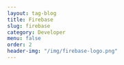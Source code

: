 ```yaml
---
layout: tag-blog
title: Firebase
slug: firebase
category: Developer
menu: false
order: 2
header-img: "/img/firebase-logo.png"
---
```

